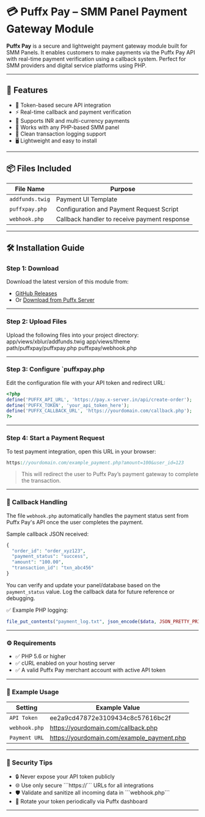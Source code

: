 # 💳 Puffx Pay – SMM Panel Payment Gateway Module

**Puffx Pay** is a secure and lightweight payment gateway module built for SMM Panels. It enables customers to make payments via the Puffx Pay API with real-time payment verification using a callback system. Perfect for SMM providers and digital service platforms using PHP.

---

## 🚀 Features

- 🔐 Token-based secure API integration  
- ⚡ Real-time callback and payment verification  
- 💸 Supports INR and multi-currency payments  
- 🧩 Works with any PHP-based SMM panel  
- 🧾 Clean transaction logging support  
- 🖥️ Lightweight and easy to install  

---

## 📦 Files Included

| File Name             | Purpose                                       |
|-----------------------|-----------------------------------------------|
| `addfunds.twig`       | Payment UI Template                           |
| `puffxpay.php`        | Configuration and Payment Request Script      |
| `webhook.php`         | Callback handler to receive payment response  |

---

## 🛠️ Installation Guide

### Step 1: Download

Download the latest version of this module from:

- [GitHub Releases](https://github.com/puffxhost/Puffx-Pay-SMM-Panel-Module)  
- Or [Download from Puffx Server](https://api.puffxhost.com/module/Puffx%20Pay%20SMM.zip)

---

### Step 2: Upload Files

Upload the following files into your project directory:
app/views/xblur/addfunds.twig
app/views/theme path/puffxpay/puffxpay.php
puffxpay/webhook.php

---

### Step 3: Configure `puffxpay.php
Edit the configuration file with your API token and redirect URL:
```php
<?php
define('PUFFX_API_URL', 'https://pay.x-server.in/api/create-order');
define('PUFFX_TOKEN', 'your_api_token_here');
define('PUFFX_CALLBACK_URL', 'https://yourdomain.com/callback.php');
?>
```
--- 

### Step 4: Start a Payment Request
To test payment integration, open this URL in your browser:
```php
https://yourdomain.com/example_payment.php?amount=100&user_id=123
```
> This will redirect the user to Puffx Pay’s payment gateway to complete the transaction.

---

### 🔄 Callback Handling
The file ```webhook.php``` automatically handles the payment status sent from Puffx Pay's API once the user completes the payment.

Sample callback JSON received:
```php
{
  "order_id": "order_xyz123",
  "payment_status": "success",
  "amount": "100.00",
  "transaction_id": "txn_abc456"
}
```
You can verify and update your panel/database based on the ```payment_status``` value. Log the callback data for future reference or debugging.

✅ Example PHP logging:
```php
file_put_contents("payment_log.txt", json_encode($data, JSON_PRETTY_PRINT) . PHP_EOL, FILE_APPEND);
```

---

### ⚙️ Requirements
<ul>
  <li>✅ PHP 5.6 or higher</li>
  <li>✅ cURL enabled on your hosting server</li>
  <li>✅ A valid Puffx Pay merchant account with active API token</li>
</ul>

---

### 🧰 Example Usage
| Setting               | Example Value                               |
|-----------------------|---------------------------------------------|
| `API Token`           | ee2a9cd47872e3109434c8c57616bc2f            |
| `webhook.php`         | https://yourdomain.com/callback.php         |
| `Payment URL`         | https://yourdomain.com/example_payment.php  |

---

### 🔐 Security Tips
<ul>
  <li>🔒 Never expose your API token publicly</li>
  <li>🌐 Use only secure ```https://``` URLs for all integrations</li>
  <li>🛡️ Validate and sanitize all incoming data in ```webhook.php```</li>
  <li>🔁 Rotate your token periodically via Puffx dashboard</li>
</ul>

---





